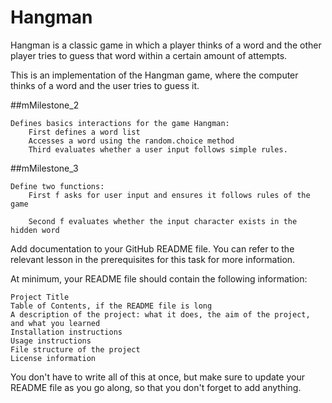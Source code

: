 # Hangman
Hangman is a classic game in which a player thinks of a word and the other player tries to guess that word within a certain amount of attempts.

This is an implementation of the Hangman game, where the computer thinks of a word and the user tries to guess it. 


##mMilestone_2

    Defines basics interactions for the game Hangman:
        First defines a word list
        Accesses a word using the random.choice method
        Third evaluates whether a user input follows simple rules.


##mMilestone_3

    Define two functions:
        First f asks for user input and ensures it follows rules of the game 

        Second f evaluates whether the input character exists in the hidden word

Add documentation to your GitHub README file. You can refer to the relevant lesson in the prerequisites for this task for more information.

At minimum, your README file should contain the following information:

    Project Title
    Table of Contents, if the README file is long
    A description of the project: what it does, the aim of the project, and what you learned
    Installation instructions
    Usage instructions
    File structure of the project
    License information

You don't have to write all of this at once, but make sure to update your README file as you go along, so that you don't forget to add anything.
